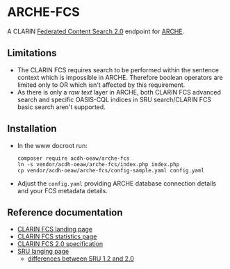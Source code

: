 # ARCHE-FCS

A CLARIN [Federated Content Search 2.0](https://office.clarin.eu/v/CE-2017-1046-FCS-Specification.pdf) endpoint for [ARCHE](https://acdh-oeaw.github.io/arche-docs/).

## Limitations

* The CLARIN FCS requires search to be performed within the sentence context which is impossible in ARCHE. Therefore boolean operators are limited only to OR which isn't affected by this requirement.
* As there is only a *raw text* layer in ARCHE, both CLARIN FCS advanced search and specific OASIS-CQL indices in SRU search/CLARIN FCS basic search aren't supported.

## Installation

* In the www docroot run:
  ```
  composer require acdh-oeaw/arche-fcs
  ln -s vendor/acdh-oeaw/arche-fcs/index.php index.php
  cp vendor/acdh-oeaw/arche-fcs/config-sample.yaml config.yaml
  ```
* Adjust the `config.yaml` providing ARCHE database connection details and your FCS metadata details.

## Reference documentation

* [CLARIN FCS landing page](https://www.clarin.eu/content/federated-content-search-clarin-fcs)
* [CLARIN FCS statistics page](https://contentsearch.clarin.eu/rest/statistics)
* [CLARIN FCS 2.0 specification](https://office.clarin.eu/v/CE-2017-1046-FCS-Specification.pdf)
* [SRU langing page](http://www.loc.gov/standards/sru/)
    * [differences between SRU 1.2 and 2.0](http://www.loc.gov/standards/sru/differences.html)

